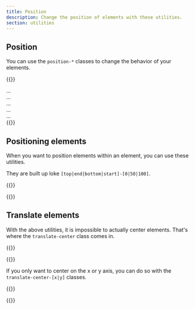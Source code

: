```yaml
---
title: Position
description: Change the position of elements with these utilities.
section: utilities
---
```


## Position
You can use the `position-*` classes to change the behavior of your elements.

{{<example show_preview="false">}}
<div class="position-absolute">...</div>
<div class="position-fixed">...</div>
<div class="position-relative">...</div>
<div class="position-static">...</div>
<div class="position-sticky">...</div>
{{</example>}}

## Positioning elements
When you want to position elements within an element, you can use these utilities.

They are built up loke `[top|end|bottom|start]-[0|50|100]`.

{{<example class="docs-preview-position">}}
<div class="position-relative">
  <div class="position-absolute bg-red top-0 start-0"></div>
  <div class="position-absolute bg-orange top-0 end-0"></div>
  <div class="position-absolute bg-yellow bottom-50 start-50"></div>
  <div class="position-absolute bg-green top-50 end-50"></div>
  <div class="position-absolute bg-blue bottom-0 start-0"></div>
  <div class="position-absolute bg-purple bottom-0 end-0"></div>
</div>
{{</example>}}

## Translate elements
With the above utilities, it is impossible to actually center elements. That's where the `translate-center` class comes in.

{{<example class="docs-preview-position">}}
<div class="position-relative">
  <div class="position-absolute bg-red top-0 start-0 translate-center"></div>
  <div class="position-absolute bg-orange top-0 start-50 translate-center"></div>
  <div class="position-absolute bg-yellow top-0 start-100 translate-center"></div>
  <div class="position-absolute bg-cyan top-50 start-0 translate-center"></div>
  <div class="position-absolute bg-green top-50 start-50 translate-center"></div>
  <div class="position-absolute bg-lime top-50 start-100 translate-center"></div>
  <div class="position-absolute bg-blue top-100 start-0 translate-center"></div>
  <div class="position-absolute bg-purple top-100 start-50 translate-center"></div>
  <div class="position-absolute bg-pink top-100 start-100 translate-center"></div>
</div>
{{</example>}}

If you only want to center on the x or y axis, you can do so with the `translate-center-[x|y]` classes.

{{<example class="docs-preview-position">}}
<div class="position-relative">
  <div class="position-absolute bg-red top-0 start-50 translate-center-x"></div>
  <div class="position-absolute bg-yellow top-50 start-0 translate-center-y"></div>
  <div class="position-absolute bg-blue top-50 end-0 translate-center-y"></div>
  <div class="position-absolute bg-green bottom-0 start-50 translate-center-x"></div>
</div>
{{</example>}}
